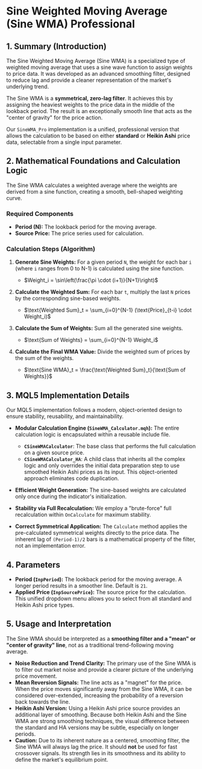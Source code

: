 # Sine Weighted Moving Average (Sine WMA) Professional

## 1. Summary (Introduction)

The Sine Weighted Moving Average (Sine WMA) is a specialized type of weighted moving average that uses a sine wave function to assign weights to price data. It was developed as an advanced smoothing filter, designed to reduce lag and provide a cleaner representation of the market's underlying trend.

The Sine WMA is a **symmetrical, zero-lag filter**. It achieves this by assigning the heaviest weights to the price data in the middle of the lookback period. The result is an exceptionally smooth line that acts as the "center of gravity" for the price action.

Our `SineWMA_Pro` implementation is a unified, professional version that allows the calculation to be based on either **standard** or **Heikin Ashi** price data, selectable from a single input parameter.

## 2. Mathematical Foundations and Calculation Logic

The Sine WMA calculates a weighted average where the weights are derived from a sine function, creating a smooth, bell-shaped weighting curve.

### Required Components

* **Period (N):** The lookback period for the moving average.
* **Source Price:** The price series used for calculation.

### Calculation Steps (Algorithm)

1. **Generate Sine Weights:** For a given period `N`, the weight for each bar `i` (where `i` ranges from 0 to N-1) is calculated using the sine function.
    * $Weight_i = \sin\left(\frac{\pi \cdot (i+1)}{N+1}\right)$

2. **Calculate the Weighted Sum:** For each bar `t`, multiply the last `N` prices by the corresponding sine-based weights.
    * $\text{Weighted Sum}_t = \sum_{i=0}^{N-1} (\text{Price}_{t-i} \cdot Weight_i)$

3. **Calculate the Sum of Weights:** Sum all the generated sine weights.
    * $\text{Sum of Weights} = \sum_{i=0}^{N-1} Weight_i$

4. **Calculate the Final WMA Value:** Divide the weighted sum of prices by the sum of the weights.
    * $\text{Sine WMA}_t = \frac{\text{Weighted Sum}_t}{\text{Sum of Weights}}$

## 3. MQL5 Implementation Details

Our MQL5 implementation follows a modern, object-oriented design to ensure stability, reusability, and maintainability.

* **Modular Calculation Engine (`SineWMA_Calculator.mqh`):**
    The entire calculation logic is encapsulated within a reusable include file.
  * **`CSineWMACalculator`**: The base class that performs the full calculation on a given source price.
  * **`CSineWMACalculator_HA`**: A child class that inherits all the complex logic and only overrides the initial data preparation step to use smoothed Heikin Ashi prices as its input. This object-oriented approach eliminates code duplication.

* **Efficient Weight Generation:** The sine-based weights are calculated only once during the indicator's initialization.

* **Stability via Full Recalculation:** We employ a "brute-force" full recalculation within `OnCalculate` for maximum stability.

* **Correct Symmetrical Application:** The `Calculate` method applies the pre-calculated symmetrical weights directly to the price data. The inherent lag of `(Period-1)/2` bars is a mathematical property of the filter, not an implementation error.

## 4. Parameters

* **Period (`InpPeriod`):** The lookback period for the moving average. A longer period results in a smoother line. Default is `21`.
* **Applied Price (`InpSourcePrice`):** The source price for the calculation. This unified dropdown menu allows you to select from all standard and Heikin Ashi price types.

## 5. Usage and Interpretation

The Sine WMA should be interpreted as a **smoothing filter and a "mean" or "center of gravity" line**, not as a traditional trend-following moving average.

* **Noise Reduction and Trend Clarity:** The primary use of the Sine WMA is to filter out market noise and provide a clearer picture of the underlying price movement.
* **Mean Reversion Signals:** The line acts as a "magnet" for the price. When the price moves significantly away from the Sine WMA, it can be considered over-extended, increasing the probability of a reversion back towards the line.
* **Heikin Ashi Version:** Using a Heikin Ashi price source provides an additional layer of smoothing. Because both Heikin Ashi and the Sine WMA are strong smoothing techniques, the visual difference between the standard and HA versions may be subtle, especially on longer periods.
* **Caution:** Due to its inherent nature as a centered, smoothing filter, the Sine WMA will always lag the price. It should **not** be used for fast crossover signals. Its strength lies in its smoothness and its ability to define the market's equilibrium point.
